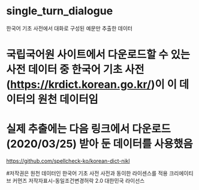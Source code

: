 # single_turn_dialogue
한국어 기초 사전에서 대화로 구성된 예문만 추출한 데이터


# 국립국어원 사이트에서 다운로드할 수 있는 사전 데이터 중 한국어 기초 사전(https://krdict.korean.go.kr/)이 이 데이터의 원천 데이터임

# 실제 추출에는 다음 링크에서 다운로드(2020/03/25) 받아 둔 데이터를 사용했음
https://github.com/spellcheck-ko/korean-dict-nikl 

#저작권은 원천 데이터인 한국어 기초 사전 사전과 동이한 라이센스를 적용
크리에이티브 커먼즈 저작자표시-동일조건변경허락 2.0 대한민국 라이선스


